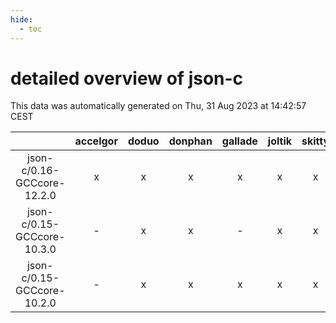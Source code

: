 ```yaml
---
hide:
  - toc
---
```


detailed overview of json-c
===========================


This data was automatically generated on Thu, 31 Aug 2023 at 14:42:57 CEST  

| |accelgor|doduo|donphan|gallade|joltik|skitty|swalot|victini|
| :---: | :---: | :---: | :---: | :---: | :---: | :---: | :---: | :---: |
|json-c/0.16-GCCcore-12.2.0|x|x|x|x|x|x|x|x|
|json-c/0.15-GCCcore-10.3.0|-|x|x|-|x|x|x|x|
|json-c/0.15-GCCcore-10.2.0|-|x|x|x|x|x|x|x|
